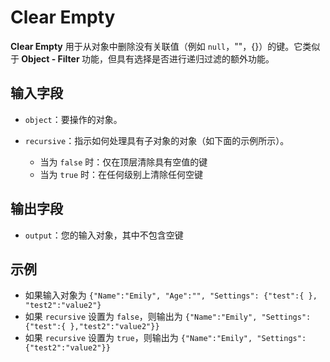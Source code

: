 # Clear Empty

<strong>Clear Empty</strong> 用于从对象中删除没有关联值（例如 `null`，""，{}）的键。它类似于<strong> Object - Filter </strong>功能，但具有选择是否进行递归过滤的额外功能。

## 输入字段

- `object`：要操作的对象。
- `recursive`：指示如何处理具有子对象的对象（如下面的示例所示）。

  - 当为 `false` 时：仅在顶层清除具有空值的键
  - 当为 `true` 时：在任何级别上清除任何空键

## 输出字段

- `output`：您的输入对象，其中不包含空键

## 示例

- 如果输入对象为 `{"Name":"Emily", "Age":"", "Settings": {"test":{ }, "test2":"value2"}`
- 如果 `recursive` 设置为 `false`，则输出为 `{"Name":"Emily", "Settings":{"test":{ },"test2":"value2"}}`
- 如果 `recursive` 设置为 `true`，则输出为 `{"Name":"Emily", "Settings":{"test2":"value2"}}`
